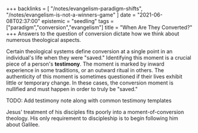 +++
backlinks = [
    "/notes/evangelism-paradigm-shifts",
    "/notes/evangelism-is-not-a-winners-game"
]
date = "2021-06-08T02:37:00"
epistemic = "seedling"
tags = ["paradigm","conversion","evangelism"]
title = "When Are They Converted?"
+++
Answers to the question of conversion dictate how we think about numerous theological aspects.

Certain theological systems define conversion at a single point in an individual's life when they were "saved." Identifying this moment is a crucial piece of a person's **testimony**. The moment is marked by inward experience in some traditions, or an outward ritual in others. The authenticity of this moment is sometimes questioned if their lives exhibit little or temporary change. In these cases, the conversion moment is nullified and must happen in order to truly be "saved."

TODO: Add testimony note along with common testimony templates

Jesus' treatment of his disciples fits poorly into a moment-of-conversion theology. His only requirement to discipleship is to begin following him about Galilee.
